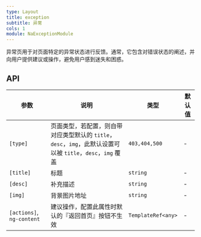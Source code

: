 ```yaml
---
type: Layout
title: exception
subtitle: 异常
cols: 1
module: NaExceptionModule
---
```


异常页用于对页面特定的异常状态进行反馈。通常，它包含对错误状态的阐述，并向用户提供建议或操作，避免用户感到迷失和困惑。

## API

参数 | 说明 | 类型 | 默认值
----|------|-----|------
`[type]` | 页面类型，若配置，则自带对应类型默认的 `title`，`desc`，`img`，此默认设置可以被 `title`，`desc`，`img` 覆盖 | `403,404,500` | -
`[title]` | 标题 | `string` | -
`[desc]` | 补充描述 | `string` | -
`[img]` | 背景图片地址 | `string` | -
`[actions]`, `ng-content` | 建议操作，配置此属性时默认的『返回首页』按钮不生效 | `TemplateRef<any>` | -
